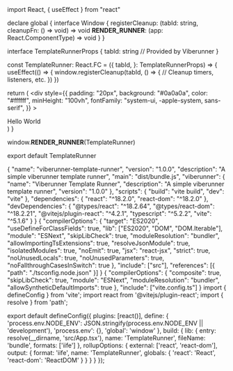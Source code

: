 <RunnerArtifact name="src/App.tsx">
import React, { useEffect } from "react"

declare global {
  interface Window {
    registerCleanup: (tabId: string, cleanupFn: () => void) => void
    __RENDER_RUNNER__: (app: React.ComponentType<any>) => void
  }
}

interface TemplateRunnerProps {
  tabId: string // Provided by Viberunner
}

const TemplateRunner: React.FC<TemplateRunnerProps> = ({
  tabId,
}: TemplateRunnerProps) => {
  useEffect(() => {
    window.registerCleanup(tabId, () => {
      // Cleanup timers, listeners, etc.
    })
  })

  return (
    <div
      style={{
        padding: "20px",
        background: "#0a0a0a",
        color: "#ffffff",
        minHeight: "100vh",
        fontFamily: "system-ui, -apple-system, sans-serif",
      }}
    >
      <div>Hello World</div>
    </div>
  )
}

window.__RENDER_RUNNER__(TemplateRunner)

export default TemplateRunner
</RunnerArtifact>

<RunnerArtifact name="package.json">
{
  "name": "viberunner-template-runner",
  "version": "1.0.0",
  "description": "A simple viberunner template runner",
  "main": "dist/bundle.js",
  "viberunner": {
    "name": "Viberunner Template Runner",
    "description": "A simple viberunner template runner",
    "version": "1.0.0"
  },
  "scripts": {
    "build": "vite build",
    "dev": "vite"
  },
  "dependencies": {
    "react": "^18.2.0",
    "react-dom": "^18.2.0"
  },
  "devDependencies": {
    "@types/react": "^18.2.64",
    "@types/react-dom": "^18.2.21",
    "@vitejs/plugin-react": "^4.2.1",
    "typescript": "^5.2.2",
    "vite": "^5.1.6"
  }
}

</RunnerArtifact>

<RunnerArtifact name="tsconfig.json">
{
  "compilerOptions": {
    "target": "ES2020",
    "useDefineForClassFields": true,
    "lib": ["ES2020", "DOM", "DOM.Iterable"],
    "module": "ESNext",
    "skipLibCheck": true,
    "moduleResolution": "bundler",
    "allowImportingTsExtensions": true,
    "resolveJsonModule": true,
    "isolatedModules": true,
    "noEmit": true,
    "jsx": "react-jsx",
    "strict": true,
    "noUnusedLocals": true,
    "noUnusedParameters": true,
    "noFallthroughCasesInSwitch": true
  },
  "include": ["src"],
  "references": [{ "path": "./tsconfig.node.json" }]
}
</RunnerArtifact>

<RunnerArtifact name="tsconfig.node.json">
{
  "compilerOptions": {
    "composite": true,
    "skipLibCheck": true,
    "module": "ESNext",
    "moduleResolution": "bundler",
    "allowSyntheticDefaultImports": true
  },
  "include": ["vite.config.ts"]
}
</RunnerArtifact>

<RunnerArtifact name="vite.config.json">
import { defineConfig } from 'vite';
import react from '@vitejs/plugin-react';
import { resolve } from 'path';

export default defineConfig({
  plugins: [react()],
  define: {
    'process.env.NODE_ENV': JSON.stringify(process.env.NODE_ENV || 'development'),
    'process.env': {},
    'global': 'window'
  },
  build: {
    lib: {
      entry: resolve(__dirname, 'src/App.tsx'),
      name: 'TemplateRunner',
      fileName: 'bundle',
      formats: ['iife']
    },
    rollupOptions: {
      external: ['react', 'react-dom'],
      output: {
        format: 'iife',
        name: 'TemplateRunner',
        globals: {
          'react': 'React',
          'react-dom': 'ReactDOM'
        }
      }
    }
  }
});
</RunnerArtifact>